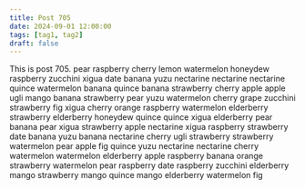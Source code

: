 ```yaml
---
title: Post 705
date: 2024-09-01 12:00:00
tags: [tag1, tag2]
draft: false
---
```

This is post 705.
pear
raspberry
cherry
lemon
watermelon
honeydew
raspberry
zucchini
xigua
date
banana
yuzu
nectarine
nectarine
nectarine
quince
watermelon
banana
quince
banana
strawberry
cherry
apple
apple
ugli
mango
banana
strawberry
pear
yuzu
watermelon
cherry
grape
zucchini
strawberry
fig
xigua
cherry
orange
raspberry
watermelon
elderberry
strawberry
elderberry
honeydew
quince
quince
xigua
elderberry
pear
banana
pear
xigua
strawberry
apple
nectarine
xigua
raspberry
strawberry
date
banana
yuzu
banana
nectarine
cherry
ugli
strawberry
strawberry
watermelon
pear
apple
fig
quince
yuzu
nectarine
nectarine
cherry
watermelon
watermelon
elderberry
apple
raspberry
banana
orange
strawberry
watermelon
pear
raspberry
date
raspberry
zucchini
elderberry
mango
strawberry
mango
quince
mango
elderberry
watermelon
fig
